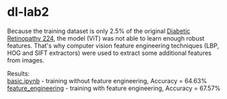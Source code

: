 # dl-lab2  
Because the training dataset is only 2.5% of the original [Diabetic Retinopathy 224](https://www.kaggle.com/datasets/sovitrath/diabetic-retinopathy-224x224-gaussian-filtered?utm_source=chatgpt.com), the model (ViT) was not able to learn enough robust features. That's why computer vision feature engineering techniques (LBP, HOG and SIFT extractors) were used to extract some additional features from images.

Results:  
[basic.ipynb](basic.ipynb) - training without feature engineering, Accuracy = 64.63%  
[feature_engineering](feature_engineering.ipynb) - training with feature engineering, Accuracy = 67.57%
